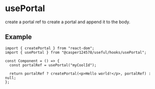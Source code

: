 # usePortal

create a portal ref to create a portal and append it to the body.

## Example

```tsx
import { createPortal } from "react-dom";
import { usePortal } from "@casper124578/useful/hooks/usePortal";

const Component = () => {
  const portalRef = usePortal("myCoolId");

  return portalRef ? createPortal(<p>Hello world!</p>, portalRef) : null;
};
```
